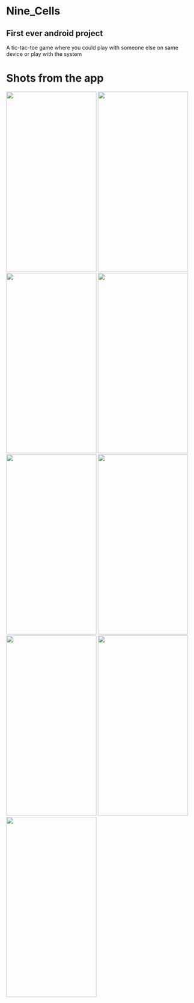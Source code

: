 # Nine_Cells
## First ever android project
A tic-tac-toe game where you could play with someone else on same device or play with the system

# Shots from the app

<img src="https://user-images.githubusercontent.com/57777459/148685482-532dfee9-2b04-4bef-9837-77a481f064e5.png" width=240 height=480> <img src="https://user-images.githubusercontent.com/57777459/148685497-40587c6d-d8d3-4d39-8e2d-bb8b6c787cf9.png" width=240 height=480>
<img src="https://user-images.githubusercontent.com/57777459/148685506-4a0bb550-991d-4c2e-bf8f-f263feb59b2e.png" width=240 height=480> <img src="https://user-images.githubusercontent.com/57777459/148685524-45755b7a-1c09-4562-8c8c-211f4e1845ef.png" width=240 height=480>
<img src="https://user-images.githubusercontent.com/57777459/148685572-e5d333b3-995a-4ec5-a204-83ff499f6696.png" width=240 height=480> <img src="https://user-images.githubusercontent.com/57777459/148685608-8b66833f-8874-4b47-b98d-a79865efa39d.png" width=240 height=480>
<img src="https://user-images.githubusercontent.com/57777459/148685611-b009a029-92d7-4356-b085-04fda64db87f.png" width=240 height=480> <img src="https://user-images.githubusercontent.com/57777459/148685618-ded2b3e0-9cf3-48e6-a5c0-f5a0990834b6.png" width=240 height=480>
<img src="https://user-images.githubusercontent.com/57777459/148685621-e8a1a85a-d4d6-4608-93ee-f5902cfee217.png" width=240 height=480>
